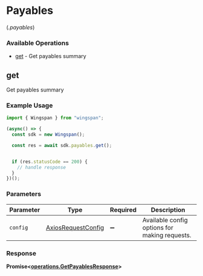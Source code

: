 # Payables
(*.payables*)

### Available Operations

* [get](#get) - Get payables summary

## get

Get payables summary

### Example Usage

```typescript
import { Wingspan } from "wingspan";

(async() => {
  const sdk = new Wingspan();

  const res = await sdk.payables.get();


  if (res.statusCode == 200) {
    // handle response
  }
})();
```

### Parameters

| Parameter                                                    | Type                                                         | Required                                                     | Description                                                  |
| ------------------------------------------------------------ | ------------------------------------------------------------ | ------------------------------------------------------------ | ------------------------------------------------------------ |
| `config`                                                     | [AxiosRequestConfig](https://axios-http.com/docs/req_config) | :heavy_minus_sign:                                           | Available config options for making requests.                |


### Response

**Promise<[operations.GetPayablesResponse](../../models/operations/getpayablesresponse.md)>**

